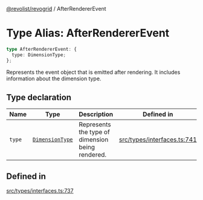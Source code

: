 [@revolist/revogrid](README.md) / AfterRendererEvent

# Type Alias: AfterRendererEvent

```ts
type AfterRendererEvent: {
  type: DimensionType;
};
```

Represents the event object that is emitted after rendering.
It includes information about the dimension type.

## Type declaration

| Name | Type | Description | Defined in |
| ------ | ------ | ------ | ------ |
| `type` | [`DimensionType`](TypeAlias.DimensionType.md) | Represents the type of dimension being rendered. | [src/types/interfaces.ts:741](https://github.com/revolist/revogrid/blob/93978cbf92b3c4002586c5528517b1ce86d856d9/src/types/interfaces.ts#L741) |

## Defined in

[src/types/interfaces.ts:737](https://github.com/revolist/revogrid/blob/93978cbf92b3c4002586c5528517b1ce86d856d9/src/types/interfaces.ts#L737)
